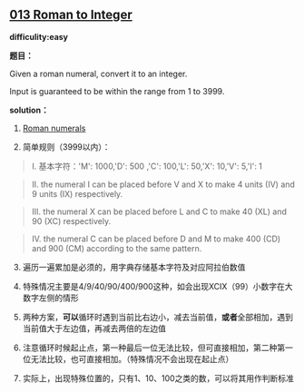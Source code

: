 ## [013 Roman to Integer](https://leetcode.com/problems/roman-to-integer/description/)

**difficulity:easy**

**题目：**

Given a roman numeral, convert it to an integer.

Input is guaranteed to be within the range from 1 to 3999.


**solution：**
1. [Roman numerals](http://en.wikipedia.org/wiki/Roman_numerals)

2. 简单规则（3999以内）：

> I. 基本字符：'M': 1000,'D': 500 ,'C': 100,'L': 50,'X': 10,'V': 5,'I': 1
   
> II. the numeral I can be placed before V and X to make 4 units (IV) and 9 units (IX) respectively.
   
> III. the numeral X can be placed before L and C to make 40 (XL) and 90 (XC) respectively.
   
> IV. the numeral C can be placed before D and M to make 400 (CD) and 900 (CM) according to the same pattern.
   
3. 遍历一遍累加是必须的，用字典存储基本字符及对应阿拉伯数值

4. 特殊情况主要是4/9/40/90/400/900这种，如会出现XCIX（99）小数字在大数字左侧的情形

5. 两种方案，**可以**循环时遇到当前比右边小，减去当前值，**或者**全部相加，遇到当前值大于左边值，再减去两倍的左边值

6. 注意循环时候起止点，第一种最后一位无法比较，但可直接相加，第二种第一位无法比较，也可直接相加。（特殊情况不会出现在起止点）

7. 实际上，出现特殊位置的，只有1、10、100之类的数，可以将其用作判断标准

